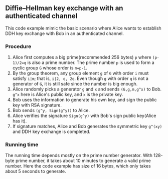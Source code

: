 ## Diffie–Hellman key exchange with an authenticated channel
This code example mimic the basic scenario where Alice wants to establish DDH key exchange with Bob in an authenticated channel.

### Procedure
1. Alice first computes a big prime(recommended 256 bytes) `p` where `(p-1)/2=q` is also a prime number. The prime number `p`
   is used to form a cyclic group `G` whose order is `m=p-1`.
2. By the group theorem, any group element `g` of `G` with order `i` must satisfy `i|m`; that is, `i|2, q, 2q`.
   Even though `g` with order `q` is not a generator of `G`, it is still safe since the number is big enough.
3. Alice randomly picks a generator `g` and `x` and sends `(G,g,m,g^x)` to Bob. `g^x` here is Alice's public key, and `x` is the private key.
4. Bob uses the information to generate his own key, and sign the public key with RSA signature.
5. Bob sends `(g^y, Sign(g^y))` to Alice.
6. Alice verifies the signature `Sign(g^y)` with Bob's sign public key(Alice has it).
7. If signature matches, Alice and Bob generates the symmetric key `g^(xy)` and DDH key exchange is completed.

### Running time
The running time depends mostly on the prime number generator. With 128-byte prime number, it takes about 10 minutes to generate a valid prime number.
Here the code example has size of 16 bytes, which only takes about 5 seconds to generate.